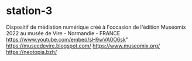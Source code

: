 # station-3
Dispositif de médiation numérique créé à l'occasion de l'édition Muséomix 2022 au musée de Vire - Normandie - FRANCE 
https://www.youtube.com/embed/sH9wVA0O6sk"
https://museedevire.blogspot.com/
https://www.museomix.org/
https://neotopia.bzh/
